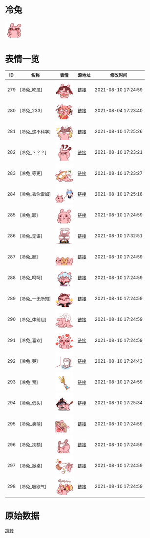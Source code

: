 # 冷兔

<img src="./cover.png" height="60" alt="cover" />

# 表情一览

|ID|名称|表情|源地址|修改时间|
|----|----|----|----|----|
|279|[冷兔_吃瓜]|<img src="./pic/000279_%5B冷兔_吃瓜%5D.png" height="60" alt="吃瓜"/>|[链接](http://i0.hdslb.com/bfs/emote/eed6831c5e3ceb1b23cb2ef0446b9c3c4d30f067.png)|2021-08-10 17:24:59|
|280|[冷兔_233]|<img src="./pic/000280_%5B冷兔_233%5D.png" height="60" alt="233"/>|[链接](http://i0.hdslb.com/bfs/emote/a7375691637b59ccbf75059fca01d9f95727a98a.png)|2021-08-04 17:23:40|
|281|[冷兔_这不科学]|<img src="./pic/000281_%5B冷兔_这不科学%5D.png" height="60" alt="这不科学"/>|[链接](http://i0.hdslb.com/bfs/emote/c9b24ea4f2e17d2faf88c0a2f1df367b135f45e7.png)|2021-08-10 17:25:26|
|282|[冷兔_？？？]|<img src="./pic/000282_%5B冷兔_？？？%5D.png" height="60" alt="？？？"/>|[链接](http://i0.hdslb.com/bfs/emote/8871cfa274a50f913cae368aa2ae428fbefe42da.png)|2021-08-10 17:23:21|
|283|[冷兔_等更]|<img src="./pic/000283_%5B冷兔_等更%5D.png" height="60" alt="等更"/>|[链接](http://i0.hdslb.com/bfs/emote/eb2763a2d48734d77327de5f57af43e155414b13.png)|2021-08-10 17:23:27|
|284|[冷兔_丢你雷姆]|<img src="./pic/000284_%5B冷兔_丢你雷姆%5D.png" height="60" alt="丢你雷姆"/>|[链接](http://i0.hdslb.com/bfs/emote/7ff16758d617cd1455c5f717f9c5b6863105abc1.png)|2021-08-10 17:25:18|
|285|[冷兔_耶]|<img src="./pic/000285_%5B冷兔_耶%5D.png" height="60" alt="耶"/>|[链接](http://i0.hdslb.com/bfs/emote/58b11a31381162761b3ebfb2e3e78bedf740cf17.png)|2021-08-10 17:24:59|
|286|[冷兔_无语]|<img src="./pic/000286_%5B冷兔_无语%5D.png" height="60" alt="无语"/>|[链接](http://i0.hdslb.com/bfs/emote/a22b1afafdfbee8b60b918cefce27ebd0c5dc915.png)|2021-08-10 17:32:51|
|287|[冷兔_额]|<img src="./pic/000287_%5B冷兔_额%5D.png" height="60" alt="额"/>|[链接](http://i0.hdslb.com/bfs/emote/805a33cfd96009f474ec2a7b6d0923e1a743aa29.png)|2021-08-10 17:24:59|
|288|[冷兔_呵呵]|<img src="./pic/000288_%5B冷兔_呵呵%5D.png" height="60" alt="呵呵"/>|[链接](http://i0.hdslb.com/bfs/emote/f6a80eda4c0401c523fe9931297a132d2c5c41a6.png)|2021-08-10 17:24:59|
|289|[冷兔_一无所知]|<img src="./pic/000289_%5B冷兔_一无所知%5D.png" height="60" alt="一无所知"/>|[链接](http://i0.hdslb.com/bfs/emote/d300fae68fa32dd918196e05f1d274e500a10087.png)|2021-08-10 17:24:59|
|290|[冷兔_体前屈]|<img src="./pic/000290_%5B冷兔_体前屈%5D.png" height="60" alt="体前屈"/>|[链接](http://i0.hdslb.com/bfs/emote/0f04dc139d9dd38e7b2f8db72c71f5ce89f60ac7.png)|2021-08-10 17:24:59|
|291|[冷兔_喜欢]|<img src="./pic/000291_%5B冷兔_喜欢%5D.png" height="60" alt="喜欢"/>|[链接](http://i0.hdslb.com/bfs/emote/4eda384b1e97430e48cd2faa28454f08f6daa70a.png)|2021-08-10 17:24:59|
|292|[冷兔_哭]|<img src="./pic/000292_%5B冷兔_哭%5D.png" height="60" alt="哭"/>|[链接](http://i0.hdslb.com/bfs/emote/bec3a906385324a4b472f0ed3b5323f905ae0f6b.png)|2021-08-10 17:24:43|
|293|[冷兔_赞]|<img src="./pic/000293_%5B冷兔_赞%5D.png" height="60" alt="赞"/>|[链接](http://i0.hdslb.com/bfs/emote/b001a8210f1c2166f436c8de080a76c33637036e.png)|2021-08-10 17:24:59|
|294|[冷兔_低头]|<img src="./pic/000294_%5B冷兔_低头%5D.png" height="60" alt="低头"/>|[链接](http://i0.hdslb.com/bfs/emote/ebe445da276339c0506267b0bb59a0b5ea3300d3.png)|2021-08-10 17:25:34|
|295|[冷兔_卖萌]|<img src="./pic/000295_%5B冷兔_卖萌%5D.png" height="60" alt="卖萌"/>|[链接](http://i0.hdslb.com/bfs/emote/4d9f8b35f0789afa40a48b0ce06769e5b4e60cb0.png)|2021-08-10 17:24:59|
|296|[冷兔_扶额]|<img src="./pic/000296_%5B冷兔_扶额%5D.png" height="60" alt="扶额"/>|[链接](http://i0.hdslb.com/bfs/emote/ff5c34e9072a83b56c2f2648cfe6ecf11b92f7be.png)|2021-08-10 17:24:59|
|297|[冷兔_掀桌]|<img src="./pic/000297_%5B冷兔_掀桌%5D.png" height="60" alt="掀桌"/>|[链接](http://i0.hdslb.com/bfs/emote/50d837346517f128442702eb7df04a82d20dbe89.png)|2021-08-10 17:24:59|
|298|[冷兔_吸欧气]|<img src="./pic/000298_%5B冷兔_吸欧气%5D.png" height="60" alt="吸欧气"/>|[链接](http://i0.hdslb.com/bfs/emote/16e696a795186a7ca2a4aeaa1dafcf225246add4.png)|2021-08-10 17:24:59|

# 原始数据

[跳转](./raw.json)

